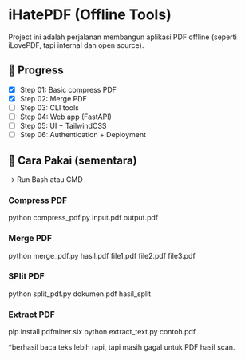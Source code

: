 # iHatePDF (Offline Tools)

Project ini adalah perjalanan membangun aplikasi PDF offline (seperti iLovePDF, tapi internal dan open source).

## 🚀 Progress
- [x] Step 01: Basic compress PDF
- [X] Step 02: Merge PDF
- [ ] Step 03: CLI tools
- [ ] Step 04: Web app (FastAPI)
- [ ] Step 05: UI + TailwindCSS
- [ ] Step 06: Authentication + Deployment

## 📌 Cara Pakai (sementara)
-> Run Bash atau CMD

### Compress PDF
python compress_pdf.py input.pdf output.pdf

### Merge PDF
python merge_pdf.py hasil.pdf file1.pdf file2.pdf file3.pdf

### SPlit PDF
python split_pdf.py dokumen.pdf hasil_split

### Extract PDF
pip install pdfminer.six
python extract_text.py contoh.pdf

*berhasil baca teks lebih rapi, tapi masih gagal untuk PDF hasil scan.